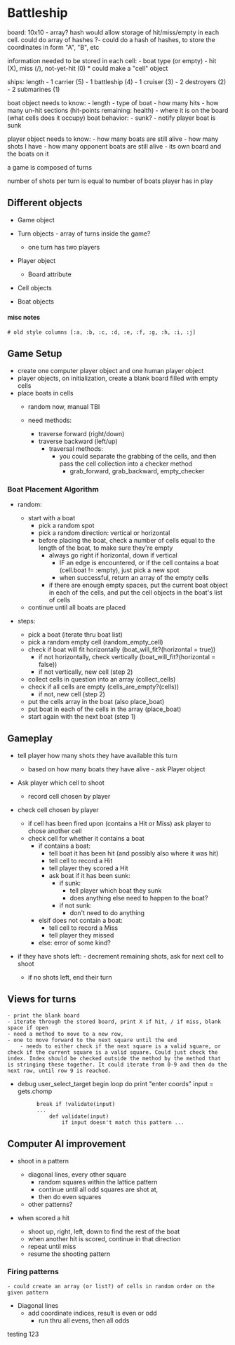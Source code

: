 # Battleship

board: 10x10 - array? hash would allow storage of hit/miss/empty in each cell. could do array of hashes
?- could do a hash of hashes, to store the coordinates in form "A", "B", etc

information needed to be stored in each cell:
	- boat type (or empty)
	- hit (X), miss (/), not-yet-hit (0)
	* could make a "cell" object

ships: 					length
	- 1 carrier 		(5)
	- 1 battleship 	(4)
	- 1 cruiser 		(3)
	- 2 destroyers 	(2)
	- 2 submarines 	(1)

boat object needs to know:
	- length
	- type of boat
	- how many hits
	- how many un-hit sections (hit-points remaining: health)
	- where it is on the board (what cells does it occupy)
boat behavior:
	- sunk? - notify player boat is sunk

player object needs to know:
	- how many boats are still alive - how many shots I have
	- how many opponent boats are still alive
	- its own board and the boats on it

a game is composed of turns

number of shots per turn is equal to number of boats player has in play


## Different objects

* Game object

* Turn objects - array of turns inside the game?
	- one turn has two players

* Player object
	- Board attribute

* Cell objects

* Boat objects


#### misc notes

	# old style columns [:a, :b, :c, :d, :e, :f, :g, :h, :i, :j]


## Game Setup

* create one computer player object and one human player object
* player objects, on initialization, create a blank board filled with empty cells
* place boats in cells
	* random now, manual TBI

	* need methods:
		- traverse forward (right/down)
		- traverse backward (left/up)
			- traversal methods:
				- you could separate the grabbing of the cells, and then pass the cell collection into a checker method
					- grab_forward, grab_backward, empty_checker


### Boat Placement Algorithm

* random:
	- start with a boat
		- pick a random spot
		- pick a random direction: vertical or horizontal
		- before placing the boat, check a number of cells equal to the length of the boat, to make sure they're empty
			- always go right if horizontal, down if vertical
				- IF an edge is encountered, or if the cell contains a boat (cell.boat != :empty), just pick a new spot
				- when successful, return an array of the empty cells
			- if there are enough empty spaces, put the current boat object in each of the cells, and put the cell objects in the boat's list of cells
	- continue until all boats are placed

* steps:
	- pick a boat (iterate thru boat list)
	- pick a random empty cell (random_empty_cell)
	- check if boat will fit horizontally (boat_will_fit?(horizontal = true))
		- if not horizontally, check vertically (boat_will_fit?(horizontal = false))
		- if not vertically, new cell (step 2)
	- collect cells in question into an array (collect_cells)
	- check if all cells are empty (cells_are_empty?(cells))
		- if not, new cell (step 2)
	- put the cells array in the boat (also place_boat)
	- put boat in each of the cells in the array (place_boat)
	- start again with the next boat (step 1)


## Gameplay

* tell player how many shots they have available this turn
	- based on how many boats they have alive - ask Player object

* Ask player which cell to shoot
	- record cell chosen by player

* check cell chosen by player
	- if cell has been fired upon (contains a Hit or Miss) ask player to chose another cell
	- check cell for whether it contains a boat
		- if contains a boat:
			- tell boat it has been hit (and possibly also where it was hit)
			- tell cell to record a Hit
			- tell player they scored a Hit
			- ask boat if it has been sunk:
				- if sunk:
					- tell player which boat they sunk
					- does anything else need to happen to the boat?
				- if not sunk:
					- don't need to do anything
		- elsif does not contain a boat:
			- tell cell to record a Miss
			- tell player they missed
		- else: error of some kind?

* if they have shots left:
		- decrement remaining shots, ask for next cell to shoot
	- if no shots left, end their turn



## Views for turns

	- print the blank board
	- iterate through the stored board, print X if hit, / if miss, blank space if open
	- need a method to move to a new row,
	- one to move forward to the next square until the end
		- needs to either check if the next square is a valid square, or check if the current square is a valid square. Could just check the index. Index should be checked outside the method by the method that is stringing these together. It could iterate from 0-9 and then do the next row, until row 9 is reached.



* debug user_select_target
	begin
		loop do
			print "enter coords"
			input = gets.chomp

			break if !validate(input)
			...
				def validate(input)
					if input doesn't match this pattern ...



## Computer AI improvement

*	shoot in a pattern
	- diagonal lines, every other square
		- random squares within the lattice pattern
		- continue until all odd squares are shot at,
		- then do even squares
	- other patterns?

* when scored a hit
	- shoot up, right, left, down to find the rest of the boat
	- when another hit is scored, continue in that direction
	- repeat until miss
	- resume the shooting pattern



### Firing patterns

	- could create an array (or list?) of cells in random order on the given pattern

* Diagonal lines
	- add coordinate indices, result is even or odd
		- run thru all evens, then all odds




testing 123











